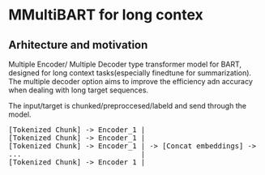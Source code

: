 # MMultiBART for long contex

## Arhitecture and motivation

Multiple Encoder/ Multiple Decoder type transformer model for BART, designed for long context tasks(especially finedtune for summarization). The multiple decoder option aims to improve the efficiency adn accuracy when dealing with long target sequences.

The input/target is chunked/preproccesed/labeld and send through the model.
<pre>
[Tokenized Chunk] -> Encoder_1 |
[Tokenized Chunk] -> Encoder_1 |                            [Embedded chunk] -> Decoder |
[Tokenized Chunk] -> Encoder_1 | -> [Concat embeddings] ->  [Embedded chunk] -> Decoder | -> [Generated sequence]
...                            |                            [Embedded chunk] -> Decoder |
[Tokenized Chunk] -> Encoder_1 | 
</pre>